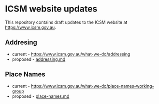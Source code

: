 # ICSM website updates

This repository contains draft updates to the ICSM website at <https://www.icsm.gov.au>.

## Addresing

* current - <https://www.icsm.gov.au/what-we-do/addressing>
* proposed - [addressing.md](addressing.md)

## Place Names

* current - <https://www.icsm.gov.au/what-we-do/place-names-working-group>
* proposed - [place-names.md](place-names.md)